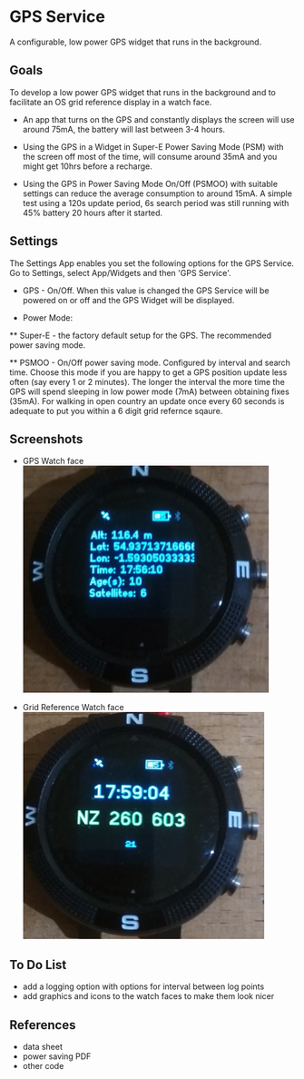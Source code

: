 # GPS Service

A configurable, low power GPS widget that runs in the background.

## Goals

To develop a low power GPS widget that runs in the background and to
facilitate an OS grid reference display in a watch face.


* An app that turns on the GPS and constantly displays the screen
  will use around 75mA, the battery will last between 3-4 hours.

* Using the GPS in a Widget in Super-E Power Saving Mode (PSM) with
  the screen off most of the time, will consume around 35mA and you
  might get 10hrs before a recharge.
  
* Using the GPS in Power Saving Mode On/Off (PSMOO) with suitable
  settings can reduce the average consumption to around 15mA.  A
  simple test using a 120s update period, 6s search period was still
  running with 45% battery 20 hours after it started.


## Settings

The Settings App enables you set the following options for the GPS
Service.  Go to Settings, select App/Widgets and then 'GPS Service'.

* GPS - On/Off.  When this value is changed the GPS Service will be
  powered on or off and the GPS Widget will be displayed.

* Power Mode:

** Super-E - the factory default setup for the GPS. The
   recommended power saving mode.

** PSMOO - On/Off power saving mode. Configured by interval and
   search time. Choose this mode if you are happy to get a GPS
   position update less often (say every 1 or 2 minutes). The longer
   the interval the more time the GPS will spend sleeping in low
   power mode (7mA) between obtaining fixes (35mA).  For walking in
   open country an update once every 60 seconds is adequate to put
   you within a 6 digit grid refernce sqaure.
   

## Screenshots
* GPS Watch face
![](gps_face.jpg)

* Grid Reference Watch face
![](osref_face.jpg)


## To Do List
* add a logging option with options for interval between log points
* add graphics and icons to the watch faces to make them look nicer


## References
* data sheet
* power saving PDF
* other code

